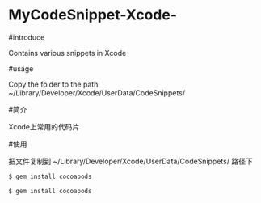 # MyCodeSnippet-Xcode-

#introduce

Contains various snippets in Xcode

#usage

Copy the folder to the path
~/Library/Developer/Xcode/UserData/CodeSnippets/ 

#简介

Xcode上常用的代码片

#使用

把文件复制到 ~/Library/Developer/Xcode/UserData/CodeSnippets/ 路径下


``` bash
$ gem install cocoapods

```
``` bash
$ gem install cocoapods
```
